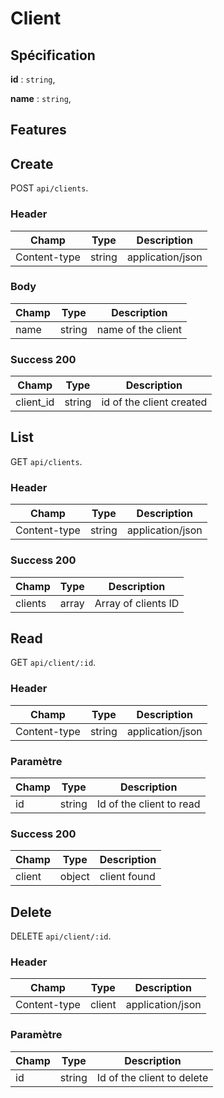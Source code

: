 # Client

## Spécification

**id** : `string`,

**name** : `string`,

## Features

## Create

POST `api/clients`.

### Header

| Champ     |     Type   |   Description |
| ------------- | ------------- | --------- |
| Content-type     |        string        |      application/json |

### Body

| Champ      |     Type    |   Description |
| ------------- | ------------- | --------- |
| name        |        string        |      name of the client |


### Success 200

| Champ     |     Type   |   Description |
| ------------- | ------------- | --------- |
| client_id     |        string        |       id of the client created |

## List

GET `api/clients`.

### Header

| Champ     |     Type   |   Description |
| ------------- | ------------- | --------- |
| Content-type     |        string        |      application/json |

### Success 200

| Champ     |     Type   |   Description |
| ------------- | ------------- | --------- |
| clients     |        array        |      Array of clients ID |


## Read

GET `api/client/:id`.

### Header

| Champ     |     Type   |   Description |
| ------------- | ------------- | --------- |
| Content-type     |        string        |      application/json |

### Paramètre

| Champ     |     Type   |   Description |
| ------------- | ------------- | --------- |
| id     |        string        |      Id of the client to read |

### Success 200

| Champ     |     Type   |   Description |
| ------------- | ------------- | --------- |
| client     |        object        |      client found |


## Delete

DELETE `api/client/:id`.

### Header

| Champ     |     Type   |   Description |
| ------------- | ------------- | --------- |
| Content-type     |        client        |      application/json |

### Paramètre

| Champ     |     Type   |   Description |
| ------------- | ------------- | --------- |
| id     |        string        |      Id of the client to delete |

